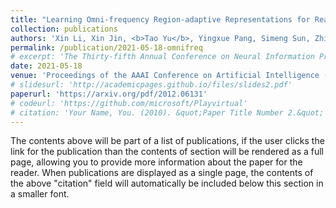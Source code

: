 ```yaml
---
title: "Learning Omni-frequency Region-adaptive Representations for Real Image Super-Resolution"
collection: publications
authors: 'Xin Li, Xin Jin, <b>Tao Yu</b>, Yingxue Pang, Simeng Sun, Zhizheng Zhang, Zhibo Chen'
permalink: /publication/2021-05-18-omnifreq
# excerpt: 'The Thirty-fifth Annual Conference on Neural Information Processing Systems (<b>NeurIPS</b>)'
date: 2021-05-18
venue: 'Proceedings of the AAAI Conference on Artificial Intelligence (<b>AAAI</b>)'
# slidesurl: 'http://academicpages.github.io/files/slides2.pdf'
paperurl: 'https://arxiv.org/pdf/2012.06131'
# codeurl: 'https://github.com/microsoft/Playvirtual'
# citation: 'Your Name, You. (2010). &quot;Paper Title Number 2.&quot; <i>Journal 1</i>. 1(2).'
---
```


The contents above will be part of a list of publications, if the user clicks the link for the publication than the contents of section will be rendered as a full page, allowing you to provide more information about the paper for the reader. When publications are displayed as a single page, the contents of the above "citation" field will automatically be included below this section in a smaller font.